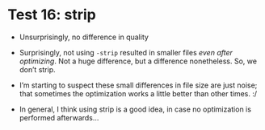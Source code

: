 # Test 16: strip

* Unsurprisingly, no difference in quality

* Surprisingly, not using `-strip` resulted in smaller files *even after optimizing*. Not a huge difference, but a difference nonetheless. So, we don’t strip.

* I’m starting to suspect these small differences in file size are just noise; that sometimes the optimization works a little better than other times. :/

* In general, I think using strip is a good idea, in case no optimization is performed afterwards…